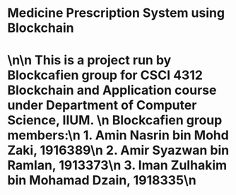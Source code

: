 <h1>Medicine Prescription System using Blockchain<h1>
\n\n
This is a project run by Blockcafien group for CSCI 4312 Blockchain and Application course under Department of Computer Science, IIUM.
\n
Blockcafien group members:\n
1. Amin Nasrin bin Mohd Zaki, 1916389\n
2. Amir Syazwan bin Ramlan, 1913373\n
3. Iman Zulhakim bin Mohamad Dzain, 1918335\n